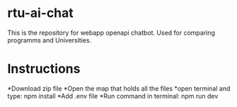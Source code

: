 # rtu-ai-chat
 This is the repository for webapp openapi chatbot. Used for comparing programms and Universities.
# Instructions
 *Download zip file
 *Open the map that holds all the files
 *open terminal and type: npm install
 *Add .env file
 *Run command in terminal: npm run dev
